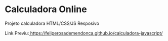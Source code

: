 <h1>Calculadora Online</h1>
<p>Projeto calculadora HTML/CSS/JS Resposivo </p>
<p>Link Previu:<a href="https://feliperosademendonca.github.io/calculadora-javascript/"> https://feliperosademendonca.github.io/calculadora-javascript/</a></p>
